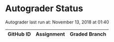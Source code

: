 # Autograder Status
Autograder last run at: November 13, 2018 at 01:40

| GitHub ID | Assignment | Graded Branch |
|-----------|------------|---------------|
